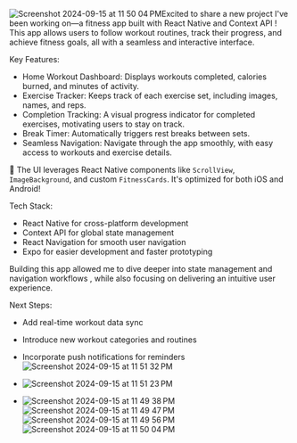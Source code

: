 ![Screenshot 2024-09-15 at 11 50 04 PM](https://github.com/user-attachments/assets/eee5d0c8-39ab-43fa-90ce-2fe5a14f534d)Excited to share a new project I've been working on—a fitness app built with React Native and Context API ! This app allows users to follow workout routines, track their progress, and achieve fitness goals, all with a seamless and interactive interface.

 Key Features:
- Home Workout Dashboard: Displays workouts completed, calories burned, and minutes of activity.
- Exercise Tracker: Keeps track of each exercise set, including images, names, and reps.
- Completion Tracking: A visual progress indicator for completed exercises, motivating users to stay on track.
- Break Timer: Automatically triggers rest breaks between sets.
- Seamless Navigation: Navigate through the app smoothly, with easy access to workouts and exercise details.

📱 The UI leverages React Native components like `ScrollView`, `ImageBackground`, and custom `FitnessCards`. It's optimized for both iOS and Android!

 Tech Stack:
- React Native for cross-platform development
- Context API for global state management
- React Navigation for smooth user navigation
- Expo for easier development and faster prototyping

Building this app allowed me to dive deeper into state management and navigation workflows , while also focusing on delivering an intuitive user experience.

Next Steps:
- Add real-time workout data sync
- Introduce new workout categories and routines
- Incorporate push notifications for reminders
![Screenshot 2024-09-15 at 11 51 32 PM](https://github.com/user-attachments/assets/d0c80309-9094-4135-adb1-543634717852)
- ![Screenshot 2024-09-15 at 11 51 23 PM](https://github.com/user-attachments/assets/84f1537a-2047-4f14-8cf1-90a1c7ebae51)

- ![Screenshot 2024-09-15 at 11 49 38 PM](https://github.com/user-attachments/assets/4a50d399-efa2-4f99-9730-9be92c84f908)
![Screenshot 2024-09-15 at 11 49 47 PM](https://github.com/user-attachments/assets/5739d34b-6915-4e90-892b-9c06e002d7f3)
![Screenshot 2024-09-15 at 11 49 56 PM](https://github.com/user-attachments/assets/e4fd4e6d-c147-416f-99ec-c58bb714c7ba)
![Screenshot 2024-09-15 at 11 50 04 PM](https://github.com/user-attachments/assets/8050e2be-f1f1-4abd-a246-f8710f6e8b8c)









